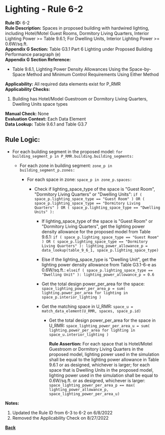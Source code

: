 
# Lighting - Rule 6-2

**Rule ID:** 6-2  
**Rule Description:** Spaces in proposed building with hardwired lighting, including Hotel/Motel Guest Rooms, Dormitory Living Quarters, Interior Lighting Power >= Table 9.6.1; For Dwelling Units, Interior Lighting Power >= 0.6W/sq.ft.  
**Appendix G Section:** Table G3.1 Part 6 Lighting under Proposed Building Performance paragraph (e)  
**Appendix G Section Reference:**  

- Table 9.6.1, Lighting Power Density Allowances Using the Space-by-Space Method and Minimum Control Requirements Using Either Method  

**Applicability:** All required data elements exist for P_RMR  
**Applicability Checks:**  

  1. Building has Hotel/Model Guestroom or Dormitory Living Quarters, Dwelling Units space types  

**Manual Check:** None  
**Evaluation Context:** Each Data Element  
**Data Lookup:** Table 9.6.1 and Table G3.7  
## Rule Logic:


- For each building segment in the proposed model: ```for building_segment_p in P_RMR.building.building_segments:```  

    - For each zone in building segment: ```zone_p in building_segment_p.zones:```  

      - For each space in zone: ```space_p in zone_p.spaces:```  

        - Check if lighting_space_type of the space is "Guest Room", "Dormitory Living Quarters" or "Dwelling Units": ```if ( space_p.lighting_space_type == "Guest Room" ) OR ( space_p.lighting_space_type == "Dormitory Living Quarters" ) OR ( space_p.lighting_space_type == "Dwelling Units" ):```  

          - If lighting_space_type of the space is "Guest Room" or "Dormitory Living Quarters", get the lighting power density allowance for the proposed model from Table 9.6.1: ```if ( space_p.lighting_space_type == "Guest Room" ) OR ( space_p.lighting_space_type == "Dormitory Living Quarters" ): lighting_power_allowance_p = data_lookup(table_9_6_1, space_p.lighting_space_type)```  

          - Else if the lighting_space_type is "Dwelling Unit", get the lighting power density allowance from Table G3.1-6-e as 0.6W/sq.ft.: ```elseif ( space_p.lighting_space_type == "Dwelling Unit" ): lighting_power_allowance_p = 0.6```  

          - Get the total design power_per_area for the space: ```space_lighting_power_per_area_p = sum( lighting.power_per_area for lighting in space_p.interior_lighting )```  

          - Get the matching space in U_RMR: ```space_u = match_data_element(U_RMR, spaces, space_p.id)```  

            - Get the total design power_per_area for the space in U_RMR: ```space_lighting_power_per_area_u = sum( lighting.power_per_area for lighting in space_u.interior_lighting )```  

              **Rule Assertion:** For each space that is Hotel/Motel Guestroom or Dormitory Living Quarters in the proposed model, lighting power used in the simulation shall be equal to the lighting power allowance in Table 9.6.1 or as designed, whichever is larger; for each space that is Dwelling Units in the proposed model, lighting power used in the simulation shall be equal to 0.6W/sq.ft. or as designed, whichever is larger: ```space_lighting_power_per_area_p == max( lighting_power_allowance_p, space_lighting_power_per_area_u)```  

**Notes:**
  1. Updated the Rule ID from 6-3 to 6-2 on 6/8/2022
  2. Removed the Applicability Check on 8/27/2022

**[Back](../_toc.md)**
